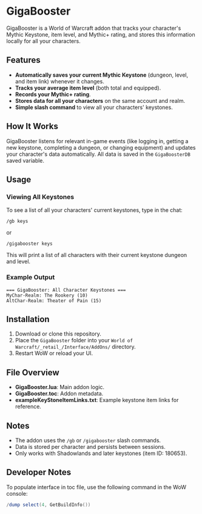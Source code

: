 # GigaBooster

GigaBooster is a World of Warcraft addon that tracks your character's Mythic Keystone, item level, and Mythic+ rating, and stores this information locally for all your characters.

## Features

- **Automatically saves your current Mythic Keystone** (dungeon, level, and item link) whenever it changes.
- **Tracks your average item level** (both total and equipped).
- **Records your Mythic+ rating**.
- **Stores data for all your characters** on the same account and realm.
- **Simple slash command** to view all your characters' keystones.

## How It Works

GigaBooster listens for relevant in-game events (like logging in, getting a new keystone, completing a dungeon, or changing equipment) and updates your character's data automatically. All data is saved in the `GigaBoosterDB` saved variable.

## Usage

### Viewing All Keystones

To see a list of all your characters' current keystones, type in the chat:

```
/gb keys
```
or
```
/gigabooster keys
```

This will print a list of all characters with their current keystone dungeon and level.

### Example Output

```
=== GigaBooster: All Character Keystones ===
MyChar-Realm: The Rookery (10)
AltChar-Realm: Theater of Pain (15)
```

## Installation

1. Download or clone this repository.
2. Place the `GigaBooster` folder into your `World of Warcraft/_retail_/Interface/AddOns/` directory.
3. Restart WoW or reload your UI.

## File Overview

- **GigaBooster.lua**: Main addon logic.
- **GigaBooster.toc**: Addon metadata.
- **exampleKeyStoneItemLinks.txt**: Example keystone item links for reference.

## Notes

- The addon uses the `/gb` or `/gigabooster` slash commands.
- Data is stored per character and persists between sessions.
- Only works with Shadowlands and later keystones (item ID: 180653).

## Developer Notes
To populate interface in toc file, use the following command in the WoW console:
```lua
/dump select(4, GetBuildInfo())
```